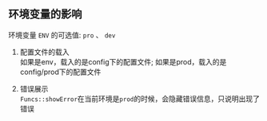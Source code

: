 ## 环境变量的影响

环境变量 `ENV` 的可选值: `pro` 、 `dev` 

1. 配置文件的载入  
   如果是env，载入的是config下的配置文件; 如果是prod，载入的是config/prod下的配置文件

2. 错误展示  
   `Funcs::showError`在当前环境是`prod`的时候，会隐藏错误信息，只说明出现了错误
   